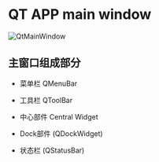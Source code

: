 # QT APP main window 

![QtMainWindow](https://www.researchgate.net/profile/Christian_Pirchheim/publication/267920500/figure/fig5/AS:295511769796613@1447466904361/Class-hierarchy-excerpt-of-the-Qt-library-main-modules-The-core-module-contains-Qts.png)


## 主窗口组成部分

- 菜单栏 QMenuBar

- 工具栏 QToolBar 

- 中心部件 Central Widget 

- Dock部件 (QDockWidget)

- 状态栏 (QStatusBar)

